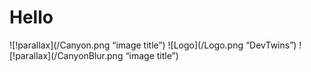 # Hello

![!parallax](/Canyon.png “image title”)
![Logo](/Logo.png “DevTwins”)
![!parallax](/CanyonBlur.png “image title”)
